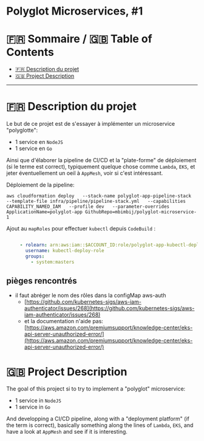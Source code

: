 # Polyglot Microservices, #1

:fr: Sommaire / :gb: Table of Contents
=================

<!--ts-->

- [:fr: Description du projet](#fr-description-du-projet)
- [:gb: Project Description](#gb-project-description)

---

# :fr: Description du projet

Le but de ce projet est de s'essayer à implémenter un microservice "polyglotte": 

- 1 service en `NodeJS`
- 1 service en `Go`

Ainsi que d'élaborer la pipeline de CI/CD et la "plate-forme" de déploiement (si le terme est correct), typiquement quelque chose comme `Lambda`, `EKS`, et jeter éventuellement un oeil à `AppMesh`, voir si c'est intéressant.

Déploiement de la pipeline: 

`aws cloudformation deploy   --stack-name polyglot-app-pipeline-stack   --template-file infra/pipeline/pipeline-stack.yml   --capabilities CAPABILITY_NAMED_IAM   --profile dev   --parameter-overrides ApplicationName=polyglot-app GithubRepo=mbimbij/polyglot-microservice-1`

Ajout au `mapRoles` pour effectuer `kubectl` depuis `CodeBuild` :

```yaml

     - rolearn: arn:aws:iam::$ACCOUNT_ID:role/polyglot-app-kubectl-deploy-role
       username: kubectl-deploy-role
       groups:
         - system:masters
```

## pièges rencontrés

- il faut abréger le nom des rôles dans la configMap aws-auth
  - [https://github.com/kubernetes-sigs/aws-iam-authenticator/issues/268](https://github.com/kubernetes-sigs/aws-iam-authenticator/issues/268)
  - et la documentation n'aide pas: [https://aws.amazon.com/premiumsupport/knowledge-center/eks-api-server-unauthorized-error/](https://aws.amazon.com/premiumsupport/knowledge-center/eks-api-server-unauthorized-error/)

# :gb: Project Description

The goal of this project si to try to implement a "polyglot" microservice:

- 1 service in `NodeJS`
- 1 service in `Go`

And developping a CI/CD pipeline, along with a "deployment platform" (if the term is correct), basically something along the lines of `Lambda`, `EKS`, and have a look at `AppMesh` and see if it is interesting.
